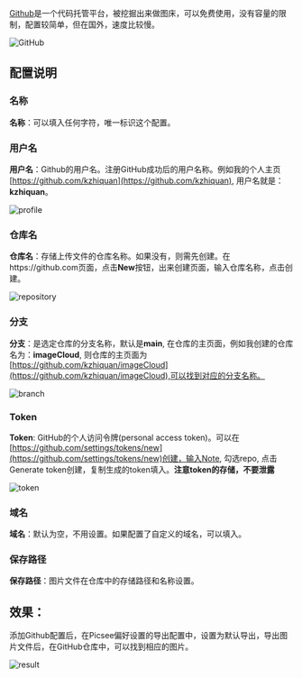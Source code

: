 [Github](https://github.com)是一个代码托管平台，被挖掘出来做图床，可以免费使用，没有容量的限制，配置较简单，但在国外，速度比较慢。

![GitHub](https://i.loli.net/2020/11/21/N9koR1yl7Zi8wdm.png)

## 配置说明

### 名称
**名称**：可以填入任何字符，唯一标识这个配置。

### 用户名
**用户名**：Github的用户名。注册GitHub成功后的用户名称。例如我的个人主页[https://github.com/kzhiquan](https://github.com/kzhiquan), 用户名就是：**kzhiquan**。

![profile](https://i.loli.net/2020/11/21/XYltzo68uKkLIHg.png)

### 仓库名
**仓库名**：存储上传文件的仓库名称。如果没有，则需先创建。在https://github.com页面，点击**New**按钮，出来创建页面，输入仓库名称，点击创建。

![repository](https://i.loli.net/2020/11/21/RMJLKSCYmT6Ael9.png)

### 分支
**分支**：是选定仓库的分支名称，默认是**main**, 在仓库的主页面，例如我创建的仓库名为：**imageCloud**, 则仓库的主页面为[https://github.com/kzhiquan/imageCloud](https://github.com/kzhiquan/imageCloud),可以找到对应的分支名称。

![branch](https://i.loli.net/2020/11/21/5naEXTxi8QJYHAf.png)

### Token
**Token**: GitHub的个人访问令牌(personal access token)。可以在[https://github.com/settings/tokens/new](https://github.com/settings/tokens/new)创建，输入Note, 勾选repo, 点击Generate token创建，复制生成的token填入。**注意token的存储，不要泄露**

![token](https://i.loli.net/2020/11/21/kpSvb6gEAHfMBFe.png)

### 域名
**域名**：默认为空，不用设置。如果配置了自定义的域名，可以填入。

### 保存路径
**保存路径**：图片文件在仓库中的存储路径和名称设置。

## 效果：
添加Github配置后，在Picsee偏好设置的导出配置中，设置为默认导出，导出图片文件后，在GitHub仓库中，可以找到相应的图片。

![result](https://i.loli.net/2020/11/21/eVjsIgZ9DYFlJSH.png)


